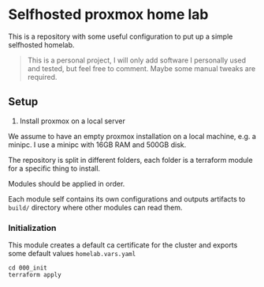 # Selfhosted proxmox home lab

This is a repository with some useful configuration to put up a simple
selfhosted homelab.

> This is a personal project, I will only add software I personally used and tested, but feel free to comment.
> Maybe some manual tweaks are required.

## Setup

1. Install proxmox on a local server

We assume to have an empty proxmox installation on a local machine, e.g. a minipc.
I use a minipc with 16GB RAM and 500GB disk.

The repository is split in different folders,
each folder is a terraform module for a specific thing to install.

Modules should be applied in order.

Each module self contains its own configurations and outputs
artifacts to `build/` directory where other modules can read them.

### Initialization

This module creates a default ca certificate for the cluster
and exports some default values `homelab.vars.yaml`

```
cd 000_init
terraform apply
```


